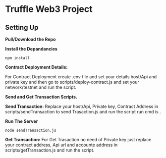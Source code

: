 # Truffle Web3 Project

## Setting Up


**Pull/Download the Repo**

**Install the Depandancies**


`npm install`



**Contract Deployment Details:**

 
For Contract Deployment create .env file and set your details host/Api and private key and then go to scripts/deploy-contract.js and set your network/testnet and run the script.




**Send and Get Transaction Scripts.**



**Send Transaction:** Replace your host/Api, Private key, Contract Address in scripts/sendTransaction to send Trasaction.js and run the script run cmd is .

**Run The Server**

`node sendTransaction.js`


**Get Transaction:** For Get Trasaction no need of Private key just replace your contract address, Api url and accounte address in scripts/getTransaction.js  and run the script.






